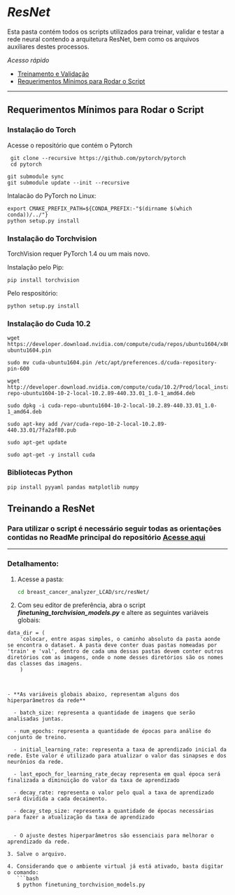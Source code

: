 
# _ResNet_
Esta pasta contém todos os scripts utilizados para treinar, validar e testar a rede neural contendo a arquitetura ResNet, bem como os arquivos auxiliares destes processos. 

*Acesso rápido*
- [Treinamento e Validação](https://github.com/LCAD-UFES/breast_cancer_analyzer_LCAD/tree/master/src/resNet#treinando-a-resnet)
- [Requerimentos Mínimos para Rodar o Script](https://github.com/LCAD-UFES/breast_cancer_analyzer_LCAD/tree/master/src/resNet#requerimentos-mínimos-para-rodar-o-script)

--- 

## Requerimentos Mínimos para Rodar o Script

### Instalação do Torch

Acesse o repositório que contém o Pytorch

```
 git clone --recursive https://github.com/pytorch/pytorch
 cd pytorch
```  

```
git submodule sync
git submodule update --init --recursive
```
Intalacão do PyTorch no Linux:

```
export CMAKE_PREFIX_PATH=${CONDA_PREFIX:-"$(dirname $(which conda))/../"}
python setup.py install
```

### Instalação do Torchvision

TorchVision requer PyTorch 1.4 ou um mais novo.


Instalação pelo Pip:
  
```
pip install torchvision
```
Pelo respositório:
  
```
python setup.py install
```

### Instalação do Cuda 10.2

```
wget https://developer.download.nvidia.com/compute/cuda/repos/ubuntu1604/x86_64/cuda-ubuntu1604.pin

sudo mv cuda-ubuntu1604.pin /etc/apt/preferences.d/cuda-repository-pin-600

wget http://developer.download.nvidia.com/compute/cuda/10.2/Prod/local_installers/cuda-repo-ubuntu1604-10-2-local-10.2.89-440.33.01_1.0-1_amd64.deb

sudo dpkg -i cuda-repo-ubuntu1604-10-2-local-10.2.89-440.33.01_1.0-1_amd64.deb

sudo apt-key add /var/cuda-repo-10-2-local-10.2.89-440.33.01/7fa2af80.pub

sudo apt-get update

sudo apt-get -y install cuda
```

### Bibliotecas Python

```
pip install pyyaml pandas matplotlib numpy
```
## Treinando a ResNet

### Para utilizar o script é necessário seguir todas as orientações contidas no ReadMe principal do repositório [Acesse aqui](https://github.com/LCAD-UFES/breast_cancer_analyzer_LCAD#requisitos)

--- 

### Detalhamento:

1. Acesse a pasta: 
   ```bash
   cd breast_cancer_analyzer_LCAD/src/resNet/
   ```
2. Com seu editor de preferência, abra o script ***finetuning_torchvision_models.py*** e altere as seguintes variáveis globais:

```
data_dir = (
	'colocar, entre aspas simples, o caminho absoluto da pasta aonde se encontra o dataset. A pasta deve conter duas pastas nomeadas por 'train' e 'val', dentro de cada uma dessas pastas devem conter outros diretórios com as imagens, onde o nome desses diretórios são os nomes das classes das imagens.
	)
```

```


- **As variáveis globais abaixo, representam alguns dos hiperparâmetros da rede**

  - batch_size: representa a quantidade de imagens que serão analisadas juntas. 

  - num_epochs: representa a quantidade de épocas para análise do conjunto de treino. 

  - initial_learning_rate: representa a taxa de aprendizado inicial da rede. Este valor é utilizado para atualizar o valor das sinapses e dos neurônios da rede.
  
  - last_epoch_for_learning_rate_decay representa em qual época será finalizada a diminuição do valor da taxa de aprendizado

  - decay_rate: representa o valor pelo qual a taxa de aprendizado será dividida a cada decaimento. 

  - decay_step_size: representa a quantidade de épocas necessárias para fazer a atualização da taxa de aprendizado
  

  - O ajuste destes hiperparâmetros são essenciais para melhorar o aprendizado da rede.

3. Salve o arquivo. 

4. Considerando que o ambiente virtual já está ativado, basta digitar o comando:
   ```bash
   $ python finetuning_torchvision_models.py
   ```


